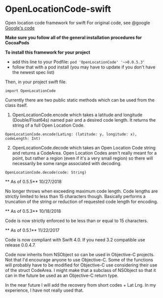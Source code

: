 # OpenLocationCode-swift

Open location code framework for swift For original code, see @google
[Google's code](https://github.com/google/open-location-code)

**Make sure you follow all of the general installation procedures for CocoaPods**

**To install this framework for your project**

* add this line to your Podfile: `pod 'OpenLocationCode' '~>0.0.5.3'`
* follow that with a pod install (you may have to update if you don't have the newest spec list)

Then, in your project swift file.

```
import OpenLocationCode
```

Currently there are two public static methods which can be used from the class itself.

1. OpenLocationCode.encode which takes a latitude and longitude (Double/Float64s) named pair and a desired code length.
   It returns the string of a full Open Location Code.

```
OpenLocationCode.encode(LatLng: (latitude: y, longitude: x), codeLength: Int)
```

2. OpenLocationCode.decode which takes an Open Location Code string and returns a CodeArea. Open Location Codes aren't
   really meant for a point, but rather a region (even if it's a very small region) so there will necessarily be some
   range associated with decoding.

```
OpenLocationCode.decode(code: String)
```
** As of 0.5.5** 10/27/2018

No longer throws when exceeding maximum code length. Code lengths are strictly limited to less than 15 characters though. Basically performs a truncation of the string or reduction of requested code length for encoding.

** As of 0.5.3** 10/18/2018

Code is now strictly enforced to be less than or equal to 15 characters. 


** As of 0.5.1** 11/22/2017

Code is now compliant with Swift 4.0. If you need 3.2 compatible use release 0.0.4.7.

Code now inherits from NSObject so can be used in Objective-C projects. Not that I'd encourage anyone to use
Objective-C. Some of the functions will probably have to be modified for Objective-C use considering their use of the
struct CodeArea. I might make that a subclass of NSObject so that it can in the future be used as an Objective-C return
type.

In the near future I will add the recovery from short codes + Lat Lng. In my experience, I have not really used that.
